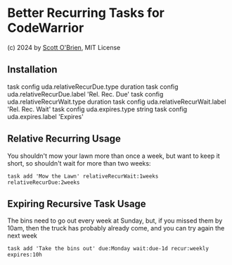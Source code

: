 # Better Recurring Tasks for CodeWarrior
(c) 2024 by [Scott O'Brien](https://www.scottyob.com/), MIT License

## Installation
task config uda.relativeRecurDue.type duration
task config uda.relativeRecurDue.label 'Rel. Rec. Due'
task config uda.relativeRecurWait.type duration
task config uda.relativeRecurWait.label 'Rel. Rec. Wait'
task config uda.expires.type string
task config uda.expires.label 'Expires'

## Relative Recurring Usage
You shouldn't mow your lawn more than once a week, but want to keep it short, so shouldn't wait for more than two weeks:
```
task add 'Mow the Lawn' relativeRecurWait:1weeks relativeRecurDue:2weeks
```

## Expiring Recursive Task Usage
The bins need to go out every week at Sunday, but, if you missed them by 10am, then the truck has probably already come, and you can try again the next week
```
task add 'Take the bins out' due:Monday wait:due-1d recur:weekly expires:10h
```
